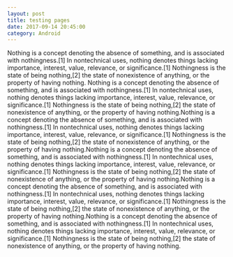 ```yaml
---
layout: post
title: testing pages
date: 2017-09-14 20:45:00
category: Android
---
```


Nothing is a concept denoting the absence of something, and is associated with nothingness.[1] In nontechnical uses, nothing denotes things lacking importance, interest, value, relevance, or significance.[1] Nothingness is the state of being nothing,[2] the state of nonexistence of anything, or the property of having nothing.
Nothing is a concept denoting the absence of something, and is associated with nothingness.[1] In nontechnical uses, nothing denotes things lacking importance, interest, value, relevance, or significance.[1] Nothingness is the state of being nothing,[2] the state of nonexistence of anything, or the property of having nothing.Nothing is a concept denoting the absence of something, and is associated with nothingness.[1] In nontechnical uses, nothing denotes things lacking importance, interest, value, relevance, or significance.[1] Nothingness is the state of being nothing,[2] the state of nonexistence of anything, or the property of having nothing.Nothing is a concept denoting the absence of something, and is associated with nothingness.[1] In nontechnical uses, nothing denotes things lacking importance, interest, value, relevance, or significance.[1] Nothingness is the state of being nothing,[2] the state of nonexistence of anything, or the property of having nothing.Nothing is a concept denoting the absence of something, and is associated with nothingness.[1] In nontechnical uses, nothing denotes things lacking importance, interest, value, relevance, or significance.[1] Nothingness is the state of being nothing,[2] the state of nonexistence of anything, or the property of having nothing.Nothing is a concept denoting the absence of something, and is associated with nothingness.[1] In nontechnical uses, nothing denotes things lacking importance, interest, value, relevance, or significance.[1] Nothingness is the state of being nothing,[2] the state of nonexistence of anything, or the property of having nothing.
